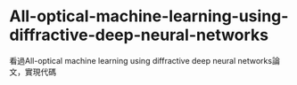 # All-optical-machine-learning-using-diffractive-deep-neural-networks
看過All-optical machine learning using diffractive deep neural networks論文，實現代碼
